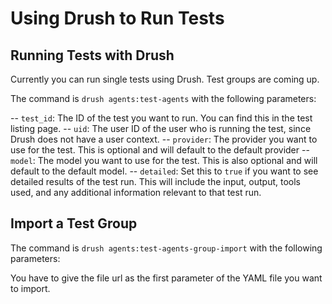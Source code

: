 # Using Drush to Run Tests

## Running Tests with Drush
Currently you can run single tests using Drush. Test groups are coming up.

The command is `drush agents:test-agents` with the following parameters:

-- `test_id`: The ID of the test you want to run. You can find this in the test listing page.
-- `uid`: The user ID of the user who is running the test, since Drush does not have a user context.
-- `provider`: The provider you want to use for the test. This is optional and will default to the default provider
-- `model`: The model you want to use for the test. This is also optional and will default to the default model.
-- `detailed`: Set this to `true` if you want to see detailed results of the test run. This will include the input, output, tools used, and any additional information relevant to that test run.

## Import a Test Group

The command is `drush agents:test-agents-group-import` with the following parameters:

You have to give the file url as the first parameter of the YAML file you want to import.
